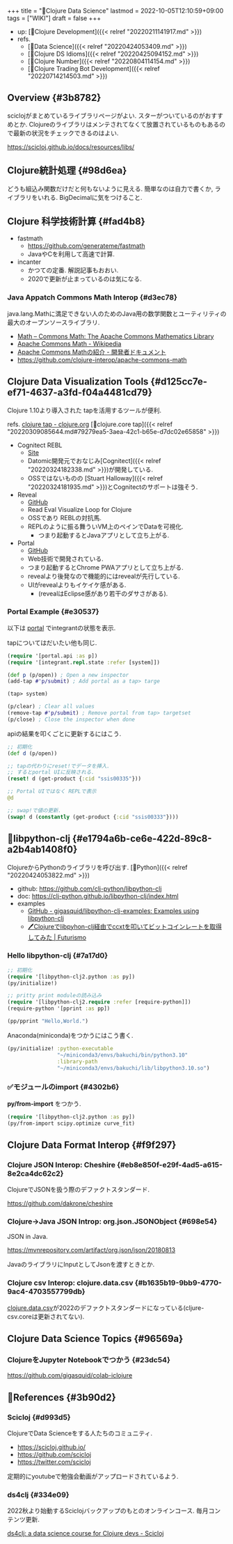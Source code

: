 +++
title = "📝Clojure Data Science"
lastmod = 2022-10-05T12:10:59+09:00
tags = ["WIKI"]
draft = false
+++

-   up: [📁Clojure Development]({{< relref "20220211141917.md" >}})
-   refs.
    -   [🔖Data Science]({{< relref "20220424053409.md" >}})
    -   [📝Clojure DS Idioms]({{< relref "20220425094152.md" >}})
    -   [📝Clojure Number]({{< relref "20220804114154.md" >}})
    -   [📝Clojure Trading Bot Development]({{< relref "20220714214503.md" >}})


## Overview {#3b8782}

sciclojがまとめているライブラリページがよい. スターがついているのがおすすめとか. Clojureのライブラリはメンテされてなくて放置されているものもあるので最新の状況をチェックできるのはよい.

<https://scicloj.github.io/docs/resources/libs/>


## Clojure統計処理 {#98d6ea}

どうも組込み関数だけだと何もないように見える. 簡単なのは自力で書くか, ライブラリをいれる. BigDecimalに気をつけること.


## Clojure 科学技術計算 {#fad4b8}

-   fastmath
    -   <https://github.com/generateme/fastmath>
    -   JavaやCを利用して高速で計算.
-   incanter
    -   かつての定番. 解説記事もおおい.
    -   2020で更新が止まっているのは気になる.


### Java Appatch Commons Math Interop {#d3ec78}

java.lang.Mathに満足できない人のためのJava用の数学関数とユーティリティの最大のオープンソースライブラリ.

-   [Math – Commons Math: The Apache Commons Mathematics Library](https://commons.apache.org/proper/commons-math/)
-   [Apache Commons Math - Wikipedia](https://ja.wikipedia.org/wiki/Apache_Commons_Math)
-   [Apache Commons Mathの紹介 - 開発者ドキュメント](https://ja.getdocs.org/apache-commons-math)
-   <https://github.com/clojure-interop/apache-commons-math>


## Clojure Data Visualization Tools {#d125cc7e-ef71-4637-a3fd-f04a4481cd79}

Clojure 1.10より導入された tapを活用するツールが便利.

refs. [clojure tap - clojure.org](https://clojure.org/reference/repl_and_main#_tap) [📝clojure.core tap]({{< relref "20220309085644.md#79279ea5-3aea-42c1-b65e-d7dc02e65858" >}})

-   Cognitect REBL
    -   [Site](https://docs.datomic.com/cloud/other-tools/REBL.html)
    -   Datomic開発元でおなじみ[Cognitect]({{< relref "20220324182338.md" >}})が開発している.
    -   OSSではないものの [Stuart Halloway]({{< relref "20220324181935.md" >}})とCognitectのサポートは強そう.
-   Reveal
    -   [GitHub](https://github.com/vlaaad/reveal)
    -   Read Eval Visualize Loop for Clojure
    -   OSSであり REBLの対抗馬.
    -   REPLのように振る舞ういVM上のペインでDataを可視化.
        -   つまり起動するとJavaアプリとして立ち上がる.
-   Portal
    -   [GitHub](https://github.com/djblue/portal)
    -   Web技術で開発されている.
    -   つまり起動するとChrome PWAアプリとして立ち上がる.
    -   revealより後発なので機能的にはrevealが先行している.
    -   UIがrevealよりもイケイケ感がある.
        -   (revealはEclipse感があり若干のダサさがある).


### Portal Example {#e30537}

以下は [portal](https://github.com/djblue/portal) でintegrantの状態を表示.

tapについてはだいたい他も同じ.

```clojure
(require '[portal.api :as p])
(require '[integrant.repl.state :refer [system]])

(def p (p/open)) ; Open a new inspector
(add-tap #'p/submit) ; Add portal as a tap> targe

(tap> system)

(p/clear) ; Clear all values
(remove-tap #'p/submit) ; Remove portal from tap> targetset
(p/close) ; Close the inspector when done
```

apiの結果を叩くごとに更新するにはこう.

```clojure
;; 初期化
(def d (p/open))

;; tapの代わりにreset!でデータを挿入.
;; するとportal UIに反映される.
(reset! d (get-product {:cid "ssis00335"}))

;; Portal UIではなく REPLで表示
@d

;; swap!で値の更新.
(swap! d (constantly (get-product {:cid "ssis00333"})))
```


## 📝libpython-clj {#e1794a6b-ce6e-422d-89c8-a2b4ab1408f0}

ClojureからPythonのライブラリを呼び出す. [🔖Python]({{< relref "20220424053822.md" >}})

-   github: <https://github.com/clj-python/libpython-clj>
-   doc: <https://clj-python.github.io/libpython-clj/index.html>
-   examples
    -   [GitHub - gigasquid/libpython-clj-examples: Examples using libpython-clj](https://github.com/gigasquid/libpython-clj-examples)
    -   [🖊Clojureでlibpyhon-clj経由でccxtを叩いてビットコインレートを取得してみた | Futurismo](https://futurismo.biz/fetch-ticker-with-clojure-via-libpythonclj/)


### Hello libpython-clj {#7a17d0}

```clojure
;; 初期化
(require '[libpython-clj2.python :as py])
(py/initialize!)

;; pritty print moduleの読み込み
(require '[libpython-clj2.require :refer [require-python]])
(require-python '[pprint :as pp])

(pp/pprint "Hello,World.")
```

Anaconda(miniconda)をつかうにはこう書く.

```clojure
(py/initialize! :python-executable
                "~/miniconda3/envs/bakuchi/bin/python3.10"
                :library-path
                "~/miniconda3/envs/bakuchi/lib/libpython3.10.so")
```


### ✅モジュールのimport {#4302b6}

**py/from-import** をつかう.

```clojure
(require '[libpython-clj2.python :as py])
(py/from-import scipy.optimize curve_fit)
```


## Clojure Data Format Interop {#f9f297}


### Clojure JSON Interop: Cheshire {#eb8e850f-e29f-4ad5-a615-8e2ca4dc62c2}

ClojureでJSONを扱う際のデファクトスタンダード.

<https://github.com/dakrone/cheshire>


### Clojure->Java JSON Introp: org.json.JSONObject {#698e54}

JSON in Java.

<https://mvnrepository.com/artifact/org.json/json/20180813>

JavaのライブラリにInputとしてJsonを渡すときとか.


### Clojure csv Interop: clojure.data.csv {#b1635b19-9bb9-4770-9ac4-4703557799db}

[clojure.data.csv](https://github.com/clojure/data.csv)が2022のデファクトスタンダードになっている(cljure-csv.coreは更新されてない).


## Clojure Data Science Topics {#96569a}


### ClojureをJupyter Notebookでつかう {#23dc54}

<https://github.com/gigasquid/colab-iclojure>


## 🔗References {#3b90d2}


### Scicloj {#d993d5}

ClojureでData Scienceをする人たちのコミュニティ.

-   <https://scicloj.github.io/>
-   <https://github.com/scicloj>
-   <https://twitter.com/scicloj>

定期的にyoutubeで勉強会動画がアップロードされているよう.


### ds4clj {#334e09}

2022秋より始動するSciclojバックアップのもとのオンラインコース. 毎月コンテンツ更新.

[ds4clj: a data science course for Clojure devs - Scicloj](https://scicloj.github.io/docs/community/groups/ds4clj/)
